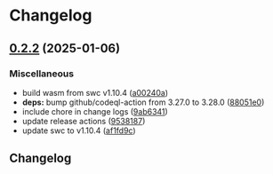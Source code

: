 # Changelog

## [0.2.2](https://github.com/legendecas/amaro/compare/v0.2.1...v0.2.2) (2025-01-06)


### Miscellaneous

* build wasm from swc v1.10.4 ([a00240a](https://github.com/legendecas/amaro/commit/a00240acbebce535144b26b6ebb6bc65c7e04d8e))
* **deps:** bump github/codeql-action from 3.27.0 to 3.28.0 ([88051e0](https://github.com/legendecas/amaro/commit/88051e07265c4f33dd6b0e55e73df176492b1236))
* include chore in change logs ([9ab6341](https://github.com/legendecas/amaro/commit/9ab6341c697116fa4f5af656a1390c4f228531b9))
* update release actions ([9538187](https://github.com/legendecas/amaro/commit/95381873d9dd2fbe720ab01138b7653e3afc12d4))
* update swc to v1.10.4 ([af1fd9c](https://github.com/legendecas/amaro/commit/af1fd9c3aa795bc9e0adb3907662e8b254899b57))

## Changelog
